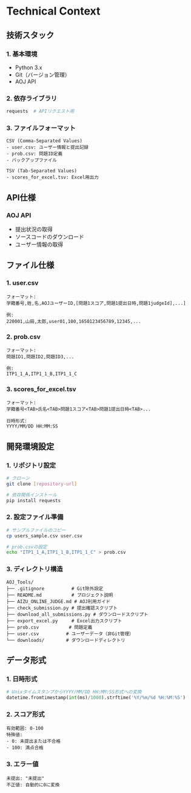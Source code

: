 # Technical Context

## 技術スタック

### 1. 基本環境
- Python 3.x
- Git（バージョン管理）
- AOJ API

### 2. 依存ライブラリ
```bash
requests  # APIリクエスト用
```

### 3. ファイルフォーマット
```
CSV (Comma-Separated Values)
- user.csv: ユーザー情報と提出記録
- prob.csv: 問題ID定義
- バックアップファイル

TSV (Tab-Separated Values)
- scores_for_excel.tsv: Excel用出力
```

## API仕様

### AOJ API
- 提出状況の取得
- ソースコードのダウンロード
- ユーザー情報の取得

## ファイル仕様

### 1. user.csv
```
フォーマット:
学籍番号,姓,名,AOJユーザーID,[問題1スコア,問題1提出日時,問題1judgeId],...]

例:
220001,山田,太郎,user01,100,1650123456789,12345,...
```

### 2. prob.csv
```
フォーマット:
問題ID1,問題ID2,問題ID3,...

例:
ITP1_1_A,ITP1_1_B,ITP1_1_C
```

### 3. scores_for_excel.tsv
```
フォーマット:
学籍番号<TAB>氏名<TAB>問題1スコア<TAB>問題1提出日時<TAB>...

日時形式:
YYYY/MM/DD HH:MM:SS
```

## 開発環境設定

### 1. リポジトリ設定
```bash
# クローン
git clone [repository-url]

# 依存関係インストール
pip install requests
```

### 2. 設定ファイル準備
```bash
# サンプルファイルのコピー
cp users_sample.csv user.csv

# prob.csvの設定
echo "ITP1_1_A,ITP1_1_B,ITP1_1_C" > prob.csv
```

### 3. ディレクトリ構造
```
AOJ_Tools/
├── .gitignore          # Git除外設定
├── README.md           # プロジェクト説明
├── AIZU_ONLINE_JUDGE.md # AOJ利用ガイド
├── check_submission.py # 提出確認スクリプト
├── download_all_submissions.py # ダウンロードスクリプト
├── export_excel.py     # Excel出力スクリプト
├── prob.csv           # 問題定義
├── user.csv          # ユーザーデータ（非Git管理）
└── downloads/        # ダウンロードディレクトリ
```

## データ形式

### 1. 日時形式
```python
# UnixタイムスタンプからYYYY/MM/DD HH:MM:SS形式への変換
datetime.fromtimestamp(int(ms)/1000).strftime('%Y/%m/%d %H:%M:%S')
```

### 2. スコア形式
```
有効範囲: 0-100
特殊値: 
- 0: 未提出または不合格
- 100: 満点合格
```

### 3. エラー値
```
未提出: "未提出"
不正値: 自動的に0に変換
